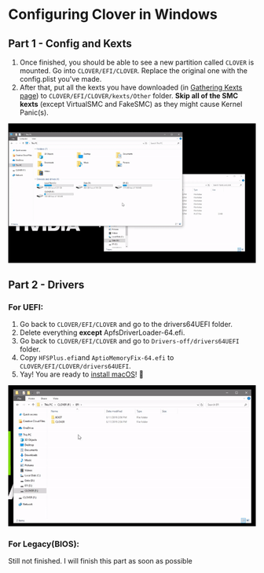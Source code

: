 # Configuring Clover in Windows

## Part 1 - Config and Kexts

1. Once finished, you should be able to see a new partition called `CLOVER` is mounted. Go into `CLOVER/EFI/CLOVER`. Replace the original one with the config.plist you've made.
2. After that, put all the kexts you have downloaded \(in [Gathering Kexts page](../get-started/gathering-kexts.md)\) to `CLOVER/EFI/CLOVER/kexts/Other` folder. **Skip all of the SMC kexts** \(except VirtualSMC and FakeSMC\) as they might cause Kernel Panic\(s\).

![Config and Kexts](../../.gitbook/assets/ezgif-4-106771fe2b5a.gif)

## Part 2 - Drivers

### For UEFI:

1. Go back to `CLOVER/EFI/CLOVER` and go to the drivers64UEFI folder.
2. Delete everything **except** ApfsDriverLoader-64.efi.
3. Go back to `CLOVER/EFI/CLOVER` and go to `Drivers-off/drivers64UEFI` folder.
4. Copy `HFSPlus.efi`and `AptioMemoryFix-64.efi` to `CLOVER/EFI/CLOVER/drivers64UEFI`.
5. Yay! You are ready to [install macOS](../actual-installation-part-1.md)! 🥳 

![Drivers - UEFI](../../.gitbook/assets/ezgif-4-dcd1cd3e8f07.gif)

### For Legacy\(BIOS\):

Still not finished. I will finish this part as soon as possible

